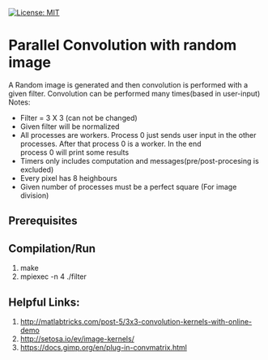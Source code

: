 [![License: MIT](https://img.shields.io/badge/License-MIT-yellow.svg)](https://opensource.org/licenses/MIT)
# Parallel Convolution with random image

A Random image is generated and then convolution is performed with a given filter. Convolution can be performed many times(based in user-input)  <br /> 
Notes:
* Filter = 3 X 3 (can not be changed)
* Given filter will be normalized
* All processes are workers. Process 0 just sends user input in the other processes. After that process 0 is a worker. In the end <br />
  process 0 will print some results
* Timers only includes computation and messages(pre/post-procesing is excluded)
* Every pixel has 8 heighbours 
* Given number of processes must be a perfect square (For image division)

## Prerequisites

## Compilation/Run
1. make
2. mpiexec -n 4 ./filter

## Helpful Links: 
1. http://matlabtricks.com/post-5/3x3-convolution-kernels-with-online-demo
2. http://setosa.io/ev/image-kernels/
3. https://docs.gimp.org/en/plug-in-convmatrix.html
